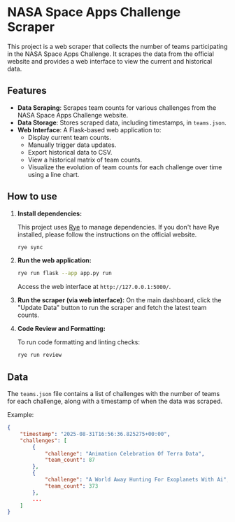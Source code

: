 # NASA Space Apps Challenge Scraper

This project is a web scraper that collects the number of teams participating in the NASA Space Apps Challenge. It scrapes the data from the official website and provides a web interface to view the current and historical data.

## Features

*   **Data Scraping**: Scrapes team counts for various challenges from the NASA Space Apps Challenge website.
*   **Data Storage**: Stores scraped data, including timestamps, in `teams.json`.
*   **Web Interface**: A Flask-based web application to:
    *   Display current team counts.
    *   Manually trigger data updates.
    *   Export historical data to CSV.
    *   View a historical matrix of team counts.
    *   Visualize the evolution of team counts for each challenge over time using a line chart.

## How to use

1.  **Install dependencies:**

    This project uses [Rye](https://rye-up.com/) to manage dependencies. If you don't have Rye installed, please follow the instructions on the official website.

    ```bash
    rye sync
    ```

2.  **Run the web application:**

    ```bash
    rye run flask --app app.py run
    ```
    Access the web interface at `http://127.0.0.1:5000/`.

3.  **Run the scraper (via web interface):**
    On the main dashboard, click the "Update Data" button to run the scraper and fetch the latest team counts.

4.  **Code Review and Formatting:**

    To run code formatting and linting checks:
    ```bash
    rye run review
    ```

## Data

The `teams.json` file contains a list of challenges with the number of teams for each challenge, along with a timestamp of when the data was scraped.

Example:
```json
{
    "timestamp": "2025-08-31T16:56:36.825275+00:00",
    "challenges": [
        {
            "challenge": "Animation Celebration Of Terra Data",
            "team_count": 87
        },
        {
            "challenge": "A World Away Hunting For Exoplanets With Ai",
            "team_count": 373
        },
        ...
    ]
}
```